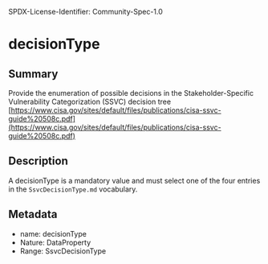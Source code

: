 SPDX-License-Identifier: Community-Spec-1.0

# decisionType

## Summary

Provide the enumeration of possible decisions in the Stakeholder-Specific Vulnerability Categorization (SSVC) decision tree [https://www.cisa.gov/sites/default/files/publications/cisa-ssvc-guide%20508c.pdf](https://www.cisa.gov/sites/default/files/publications/cisa-ssvc-guide%20508c.pdf)

## Description

A decisionType is a mandatory value and must select one of the four entries in the `SsvcDecisionType.md` vocabulary.

## Metadata

- name: decisionType
- Nature: DataProperty
- Range: SsvcDecisionType

